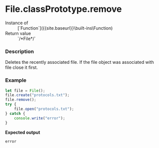 # File.classPrototype.remove

<dl>
<dt> Instance of </dt><dd markdown="1">
 [`Function`]({{site.baseurl}}\built-ins\Function) 
</dd>
<dt> Return value </dt><dd markdown="1">
 `/*File*/` 
</dd>
</dl>

### Description

Deletes the recently associated file. 
If the file object was associated with 
file close it first.

### Example

```js
let file = File();
file.create("protocols.txt");
file.remove();
try {
    file.open("protocols.txt");
} catch {
    console.write("error");
}
```

**Expected output**

```
error
```

